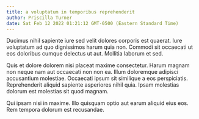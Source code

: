 ```yaml
---
title: a voluptatum in temporibus reprehenderit
author: Priscilla Turner
date: Sat Feb 12 2022 01:21:12 GMT-0500 (Eastern Standard Time)
---
```

Ducimus nihil sapiente iure sed velit dolores corporis est quaerat. Iure voluptatum ad quo dignissimos harum quia non. Commodi sit occaecati ut eos doloribus cumque delectus ut aut. Mollitia laborum et sed.

 Quis et dolore dolorem nisi placeat maxime consectetur. Harum magnam non neque nam aut occaecati non non ea. Illum doloremque adipisci accusantium molestiae. Occaecati ipsum sit similique a eos perspiciatis. Reprehenderit aliquid sapiente asperiores nihil quia. Ipsam molestias dolorum est molestias sit quod magnam.

 Qui ipsam nisi in maxime. Illo quisquam optio aut earum aliquid eius eos. Rem tempora dolorum est recusandae.